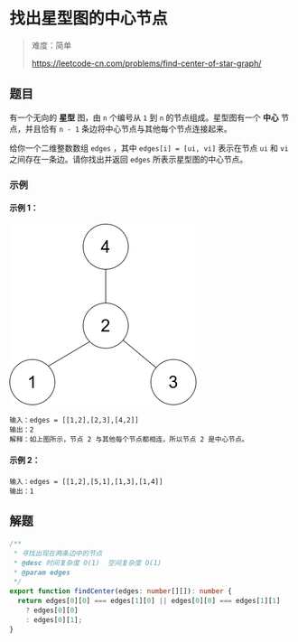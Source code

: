 # 找出星型图的中心节点

> 难度：简单
>
> https://leetcode-cn.com/problems/find-center-of-star-graph/

## 题目

有一个无向的 **星型** 图，由 `n` 个编号从 `1` 到 `n` 的节点组成。星型图有一个 **中心** 节点，并且恰有 `n - 1` 条边将中心节点与其他每个节点连接起来。

给你一个二维整数数组 `edges` ，其中 `edges[i] = [ui, vi]` 表示在节点 `ui` 和 `vi` 之间存在一条边。请你找出并返回 `edges` 所表示星型图的中心节点。

### 示例

#### 示例 1：

![find-center-of-star-graph.png](../../assets/images/problemset/find-center-of-star-graph.png)

```
输入：edges = [[1,2],[2,3],[4,2]]
输出：2
解释：如上图所示，节点 2 与其他每个节点都相连，所以节点 2 是中心节点。
```

#### 示例 2：

```
输入：edges = [[1,2],[5,1],[1,3],[1,4]]
输出：1
```

## 解题

```typescript
/**
 * 寻找出现在两条边中的节点
 * @desc 时间复杂度 O(1)  空间复杂度 O(1)
 * @param edges
 */
export function findCenter(edges: number[][]): number {
  return edges[0][0] === edges[1][0] || edges[0][0] === edges[1][1]
    ? edges[0][0]
    : edges[0][1];
}
```